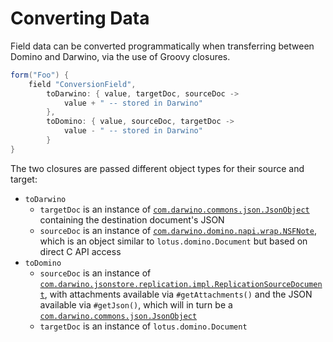 # Converting Data

Field data can be converted programmatically when transferring between Domino and Darwino, via the use of Groovy closures.

```groovy
form("Foo") {
    field "ConversionField",
        toDarwino: { value, targetDoc, sourceDoc ->
            value + " -- stored in Darwino"
        },
        toDomino: { value, sourceDoc, targetDoc ->
            value - " -- stored in Darwino"
        }
}
```

The two closures are passed different object types for their source and target:

- `toDarwino`
    - `targetDoc` is an instance of [`com.darwino.commons.json.JsonObject`](https://documentation.darwino.com/doc/javadoc/platform/com/darwino/commons/json/JsonObject.html) containing the destination document's JSON
    - `sourceDoc` is an instance of [`com.darwino.domino.napi.wrap.NSFNote`](https://documentation.darwino.com/doc/javadoc/domino/com/darwino/domino/napi/wrap/NSFNote.html), which is an object similar to `lotus.domino.Document` but based on direct C API access
- `toDomino`
    - `sourceDoc` is an instance of [`com.darwino.jsonstore.replication.impl.ReplicationSourceDocument`](https://documentation.darwino.com/doc/javadoc/platform/com/darwino/jsonstore/replication/impl/ReplicationSourceDocument.html), with attachments available via `#getAttachments()` and the JSON available via `#getJson()`, which will in turn be a [`com.darwino.commons.json.JsonObject`](https://documentation.darwino.com/doc/javadoc/platform/com/darwino/commons/json/JsonObject.html)
    - `targetDoc` is an instance of `lotus.domino.Document`